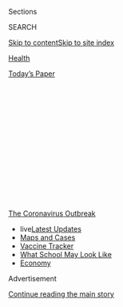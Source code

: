 <div id="app">

<div>

<div>

<div>

<div class="NYTAppHideMasthead css-1q2w90k e1suatyy0">

<div class="section css-ui9rw0 e1suatyy2">

<div class="css-eph4ug er09x8g0">

<div class="css-6n7j50">

</div>

<span class="css-1dv1kvn">Sections</span>

<div class="css-10488qs">

<span class="css-1dv1kvn">SEARCH</span>

</div>

[Skip to content](#site-content)[Skip to site
index](#site-index)

</div>

<div id="masthead-section-label" class="css-1wr3we4 eaxe0e00">

[Health](https://www.nytimes.com/section/health)

</div>

<div class="css-10698na e1huz5gh0">

</div>

</div>

<div id="masthead-bar-one" class="section hasLinks css-15hmgas e1csuq9d3">

<div class="css-uqyvli e1csuq9d0">

</div>

<div class="css-1uqjmks e1csuq9d1">

</div>

<div class="css-9e9ivx">

[](https://myaccount.nytimes.com/auth/login?response_type=cookie&client_id=vi)

</div>

<div class="css-1bvtpon e1csuq9d2">

[Today’s
Paper](https://www.nytimes.com/section/todayspaper)

</div>

</div>

</div>

</div>

<div data-aria-hidden="false">

<div id="site-content" data-role="main">

<div>

<div class="css-1aor85t" style="opacity:0.000000001;z-index:-1;visibility:hidden">

<div class="css-1hqnpie">

<div class="css-epjblv">

<span class="css-17xtcya">[Health](/section/health)</span><span class="css-x15j1o">|</span><span class="css-fwqvlz">W.H.O.
Declares Global Emergency as Wuhan Coronavirus
Spreads</span>

</div>

<div class="css-k008qs">

<div class="css-1iwv8en">

<span class="css-18z7m18"></span>

<div>

</div>

</div>

<span class="css-1n6z4y">https://nyti.ms/2RER70M</span>

<div class="css-1705lsu">

<div class="css-4xjgmj">

<div class="css-4skfbu" data-role="toolbar" data-aria-label="Social Media Share buttons, Save button, and Comments Panel with current comment count" data-testid="share-tools">

  - 
  - 
  - 
  - 
    
    <div class="css-6n7j50">
    
    </div>

  - 
  - 

</div>

</div>

</div>

</div>

</div>

</div>

<div id="NYT_TOP_BANNER_REGION" class="css-13pd83m">

<div>

<div id="styln-prism-menu-1592847958612" class="section interactive-content interactive-size-medium css-1edisqu">

<div class="css-17ih8de interactive-body">

<div id="scroll-container" class="css-1gj85ro">

[<span class="styln-title-wrap"><span class="css-1pje3qr">The
Coronavirus</span><span class="css-1pje3qr">
Outbreak</span></span>](https://www.nytimes.com/news-event/coronavirus?action=click&pgtype=Article&state=default&region=TOP_BANNER&context=storylines_menu)

  - <span class="css-kqxiym" data-emphasize="true">live</span>[Latest
    Updates](https://www.nytimes.com/2020/08/02/world/coronavirus-updates.html?action=click&pgtype=Article&state=default&region=TOP_BANNER&context=storylines_menu)
  - [Maps and
    Cases](https://www.nytimes.com/interactive/2020/us/coronavirus-us-cases.html?action=click&pgtype=Article&state=default&region=TOP_BANNER&context=storylines_menu)
  - [Vaccine
    Tracker](https://www.nytimes.com/interactive/2020/science/coronavirus-vaccine-tracker.html?action=click&pgtype=Article&state=default&region=TOP_BANNER&context=storylines_menu)
  - [What School May Look
    Like](https://www.nytimes.com/interactive/2020/07/29/us/schools-reopening-coronavirus.html?action=click&pgtype=Article&state=default&region=TOP_BANNER&context=storylines_menu)
  - [Economy](https://www.nytimes.com/live/2020/07/31/business/stock-market-today-coronavirus?action=click&pgtype=Article&state=default&region=TOP_BANNER&context=storylines_menu)

</div>

</div>

</div>

</div>

</div>

<div id="top-wrapper" class="css-1sy8kpn">

<div id="top-slug" class="css-l9onyx">

Advertisement

</div>

[Continue reading the main
story](#after-top)

<div class="ad top-wrapper" style="text-align:center;height:100%;display:block;min-height:250px">

<div id="top" class="place-ad" data-position="top" data-size-key="top">

</div>

</div>

<div id="after-top">

</div>

</div>

<div>

<div id="sponsor-wrapper" class="css-1hyfx7x">

<div id="sponsor-slug" class="css-19vbshk">

Supported by

</div>

[Continue reading the main
story](#after-sponsor)

<div id="sponsor" class="ad sponsor-wrapper" style="text-align:center;height:100%;display:block">

</div>

<div id="after-sponsor">

</div>

</div>

<div class="css-186x18t">

</div>

<div class="css-1vkm6nb ehdk2mb0">

# W.H.O. Declares Global Emergency as Wuhan Coronavirus Spreads

</div>

The announcement came as nearly 10,000 cases have been reported
worldwide.

<div class="css-79elbk" data-testid="photoviewer-wrapper">

<div class="css-z3e15g" data-testid="photoviewer-wrapper-hidden">

</div>

<div class="css-1a48zt4 ehw59r15" data-testid="photoviewer-children">

![<span class="css-16f3y1r e13ogyst0" data-aria-hidden="true">People
outside the Beijing Railway Station on Thursday. The vast majority of
coronavirus infections have occurred in
China.</span><span class="css-cnj6d5 e1z0qqy90" itemprop="copyrightHolder"><span class="css-1ly73wi e1tej78p0">Credit...</span><span><span>Carlos
Garcia
Rawlins/Reuters</span></span></span>](https://static01.nyt.com/images/2020/01/30/world/30who-decision01/30who-decision01-articleLarge.jpg?quality=75&auto=webp&disable=upscale)

</div>

</div>

<div class="css-18e8msd">

<div class="css-otjvjh epjyd6m0">

<div class="css-nmf14i ey68jwv0" data-aria-hidden="true">

[![Sui-Lee
Wee](https://static01.nyt.com/images/2018/07/13/multimedia/author-sui-lee-wee/author-sui-lee-wee-thumbLarge.png
"Sui-Lee Wee")](https://www.nytimes.com/by/sui-lee-wee)[![Donald G.
McNeil
Jr.](https://static01.nyt.com/images/2018/06/13/multimedia/author-donald-g-mcneil-jr/author-donald-g-mcneil-jr-thumbLarge-v4.png
"Donald G. McNeil Jr.")](https://www.nytimes.com/by/donald-g-mcneil-jr)[![Javier
C.
Hernández](https://static01.nyt.com/images/2018/11/22/multimedia/author-javier-c-hernandez/author-javier-c-hernandez-thumbLarge-v3.png
"Javier C. Hernández")](https://www.nytimes.com/by/javier-c-hernandez)

</div>

<div class="css-1baulvz">

By [<span class="css-1baulvz" itemprop="name">Sui-Lee
Wee</span>](https://www.nytimes.com/by/sui-lee-wee),
[<span class="css-1baulvz" itemprop="name">Donald G. McNeil
Jr.</span>](https://www.nytimes.com/by/donald-g-mcneil-jr) and
[<span class="css-1baulvz last-byline" itemprop="name">Javier C.
Hernández</span>](https://www.nytimes.com/by/javier-c-hernandez)

</div>

</div>

  - 
    
    <div class="css-ld3wwf e16638kd2">
    
    Published Jan. 30, 2020Updated April 16,
    2020
    
    </div>

  - 
    
    <div class="css-4xjgmj">
    
    <div class="css-pvvomx" data-role="toolbar" data-aria-label="Social Media Share buttons, Save button, and Comments Panel with current comment count" data-testid="share-tools">
    
      - 
      - 
      - 
      - 
        
        <div class="css-6n7j50">
        
        </div>
    
      - 
      - 
    
    </div>
    
    </div>

</div>

</div>

<div class="section meteredContent css-1r7ky0e" name="articleBody" itemprop="articleBody">

<div class="css-1fanzo5 StoryBodyCompanionColumn">

<div class="css-53u6y8">

The World Health Organization declared a global health emergency on
Thursday as the
[coronavirus](https://www.nytimes.com/2020/04/16/health/WHO-Trump-coronavirus.html)
outbreak spread well beyond China, where it emerged last month.

The move reversed the organization’s decision just a week ago to [hold
off such a
declaration](https://www.nytimes.com/2020/01/23/health/china-virus-who-emergency.html).
Since then, there have been thousands of new cases in China and clear
evidence of human-to-human transmission [in several other
countries](https://www.nytimes.com/2020/01/29/health/china-coronavirus-outbreak.html),
including the United States.

All of which warranted a reconsideration by the W.H.O.’s emergency
committee, officials said.

The declaration “is not a vote of no confidence in China,” said Tedros
Adhanom Ghebreyesus, the W.H.O.’s director-general. “On the contrary,
the
[W.H.O.](https://www.nytimes.com/2020/04/16/health/WHO-Trump-coronavirus.html)
continues to have confidence in China’s capacity to control the
outbreak.”

The declaration comes now, he said, because of fears that the
coronavirus may reach countries with weak health care systems, where it
could run amok, potentially infecting millions of people and killing
thousands.

</div>

</div>

<div class="css-1fanzo5 StoryBodyCompanionColumn">

<div class="css-53u6y8">

Following the declaration, the State Department on Thursday night
[warned travelers to avoid China
altogether](https://travel.state.gov/content/travel/en/traveladvisories/traveladvisories/china-travel-advisory.html).

China’s Foreign Ministry spokeswoman, Hua Chunying, said that the
country “is fully confident and capable of winning the battle against
this epidemic.”

In a statement on the ministry’s website, she added that China was
willing to continue to work with the W.H.O. and other countries to
safeguard public health.

</div>

</div>

<div>

</div>

<div class="css-1fanzo5 StoryBodyCompanionColumn">

<div class="css-53u6y8">

The W.H.O.’s declaration — officially called a “public health emergency
of international concern” — does not have the force of
law.<span class="css-8l6xbc evw5hdy0"> </span>

</div>

</div>

<div class="css-1fanzo5 StoryBodyCompanionColumn">

<div class="css-53u6y8">

The agency is governed by an annual convocation of the health ministers
of all U.N. countries, and its role is only to offer advice. Governments
then make their own decisions about how they protect
themselves.

<div id="NYT_MAIN_CONTENT_1_REGION" class="css-9tf9ac">

<div>

<div id="styln-covid-updates-world" class="section interactive-content interactive-size-medium css-1ftcdic">

<div class="css-17ih8de interactive-body">

<div id="styln-briefing-block" data-asset-id="QXJ0aWNsZTpueXQ6Ly9hcnRpY2xlLzhiMjRmNTQ0LWVhMmUtNTlmNC1hMDZiLTM0YWI3YTlmN2E4YQ==">

<div class="briefing-block-header-section">

# [Latest Updates: Global Coronavirus Outbreak](https://www.nytimes.com/2020/08/01/world/coronavirus-covid-19.html?action=click&pgtype=Article&state=default&region=MAIN_CONTENT_1&context=storylines_live_updates)

<div class="briefing-block-ts">

Updated 2020-08-02T17:52:35.962Z

</div>

</div>

  - [The U.S. reels as July cases more than double the total of any
    other
    month.](https://www.nytimes.com/2020/08/01/world/coronavirus-covid-19.html?action=click&pgtype=Article&state=default&region=MAIN_CONTENT_1&context=storylines_live_updates#link-34047410)
  - [Top U.S. officials work to break an impasse over the federal
    jobless
    benefit.](https://www.nytimes.com/2020/08/01/world/coronavirus-covid-19.html?action=click&pgtype=Article&state=default&region=MAIN_CONTENT_1&context=storylines_live_updates#link-780ec966)
  - [Its outbreak untamed, Melbourne goes into even greater
    lockdown.](https://www.nytimes.com/2020/08/01/world/coronavirus-covid-19.html?action=click&pgtype=Article&state=default&region=MAIN_CONTENT_1&context=storylines_live_updates#link-2bc8948)

<div class="briefing-block-footer">

<div class="briefing-block-footer-meta">

[See more
updates](https://www.nytimes.com/2020/08/01/world/coronavirus-covid-19.html?action=click&pgtype=Article&state=default&region=MAIN_CONTENT_1&context=storylines_live_updates)

</div>

<div class="briefing-block-briefinglinks">

<span>More live coverage:</span>
[Markets](https://www.nytimes.com/live/2020/07/31/business/stock-market-today-coronavirus?action=click&pgtype=Article&state=default&region=MAIN_CONTENT_1&context=storylines_live_updates)

</div>

</div>

</div>

</div>

</div>

</div>

</div>

States of emergency are “merely guidance,” said Dr. David L. Heymann, a
former W.H.O. assistant director-general who now analyzes the work of
the agency’s emergency committee. Governments and even private companies
“may or may not follow it.”

Nonetheless, emergency declarations signal that the world’s top health
advisory body thinks the situation is grave. Many scientific experts
welcomed the decision.

The public health emergency “allows them to further lean into the role
of global leadership for governments and the private sector,” said Dr.
Thomas R. Frieden, the former director of the Centers for Disease
Control and Prevention and a veteran of several global health
emergencies.

The first goal, he said, should be to understand more about how the
virus is spreading — whether mostly in hospitals and clinics, what ages
and sexes or professions are most affected, how sick they become and
what risk factors are dangerous.

But Amir Attaran, a professor of law and epidemiology at the University
of Ottawa and a frequent W.H.O. critic, called the declaration
“inexcusably late.” The committee’s reasoning that it lacked enough
scientific evidence to declare an emergency last week was “balderdash,”
he added.

“W.H.O. is paralyzed for the same political reasons that ruined its
scientific judgment in SARS, Ebola and Zika,” he said. “Borders are
closed, aircraft grounded and ships anchored as W.H.O. mutely dithers
over whether or not to declare an emergency.”

</div>

</div>

<div class="css-1fanzo5 StoryBodyCompanionColumn">

<div class="css-53u6y8">

“Events have comprehensively overtaken them, proving their uselessness
yet again,” he
added.

</div>

</div>

<div class="css-79elbk" data-testid="photoviewer-wrapper">

<div class="css-z3e15g" data-testid="photoviewer-wrapper-hidden">

</div>

<div class="css-1a48zt4 ehw59r15" data-testid="photoviewer-children">

![<span class="css-cnj6d5 e1z0qqy90" itemprop="copyrightHolder"><span class="css-1ly73wi e1tej78p0">Credit...</span><span>The
New York
Times</span></span>](https://static01.nyt.com/images/2020/01/31/multimedia/china-wuhan-coronavirus-maps-promo/china-wuhan-coronavirus-maps-promo-articleLarge-v52.png?quality=75&auto=webp&disable=upscale)

</div>

</div>

<div class="css-1fanzo5 StoryBodyCompanionColumn">

<div class="css-53u6y8">

Declaring emergencies is always a hard decision, Dr. Tedros said on
Wednesday.<span class="css-8l6xbc evw5hdy0"> </span>Border closings and
flight cancellations may cause hardships for millions of healthy people
near the epicenter, and enormous economic disruption.

In the worst cases, supplies of [food and medicine can run
short](https://www.businessinsider.com/no-food-crowded-hospitals-wuhan-first-week-in-coronavirus-quarantine-2020-1)
and panic can spread, threatening to do more damage than the disease.

Experts at the W.H.O. have lavishly and repeatedly praised China’s
response as remarkably aggressive.

The country is building two hospitals, in just two weeks, to house
coronavirus patients. Chinese scientists deposited the genetic signature
of the coronavirus in public databases, greatly speeding the development
of diagnostic tests and, potentially, vaccines.

Chinese authorities cordoned off the major cities at the outbreak’s
epicenter, Hubei Province, [stranding more than 50 million
people](https://thehill.com/changing-america/well-being/longevity/479733-more-than-30-million-on-lockdown-amid-coronavirus)
at the height of the Lunar New Year holidays — a measure that few other
countries could have undertaken.

Whether that massive cordon will prove effective remains to be seen.
Five million people were able to leave Wuhan, the city where the
outbreak began, before its train and bus stations and airports were
closed, the mayor said. There were soon outbreaks across the country.

</div>

</div>

<div class="css-1fanzo5 StoryBodyCompanionColumn">

<div class="css-53u6y8">

Dr. Tedros praised the Chinese government, saying it “is setting a new
standard for outbreak response.” Other countries should be grateful that
only 98 of the nearly 10,000 cases confirmed so far have occurred
outside China’s borders, he said.

Despite the emergency declaration, and despite the State Department’s
urging Americans to stay away from China, the W.H.O. opposes
restrictions on travel to China or on trade with it.

Measures the agency considers unwarranted include border closures, visa
restrictions and the quarantining of apparently healthy visitors from
the affected regions, said the chairman of the agency’s emergency
committee, Dr. Didier Houssin, an adviser to France’s national health
security agency.

Many such measures have already been taken against China by other
countries, and Dr. Houssin said the W.H.O. would question the scientific
rationales behind
them.

<div id="NYT_MAIN_CONTENT_3_REGION" class="css-9tf9ac">

<div>

<div id="styln-prism-freeform-1594220623585" class="section interactive-content interactive-size-medium css-1ftcdic">

<div class="css-17ih8de interactive-body">

<div id="prism-freeform-block-62021" class="css-19mumt8" data-role="complementary" data-storyline="The Coronavirus Outbreak" data-truncated="true" tabindex="0">

<div class="css-a8d9oz">

<div class="css-eb027h">

[](https://www.nytimes.com/news-event/coronavirus?action=click&pgtype=Article&state=default&region=MAIN_CONTENT_3&context=storylines_faq)

### The Coronavirus Outbreak ›

#### Frequently Asked Questions

Updated July 27, 2020

  - #### Should I refinance my mortgage?
    
      - [It could be a good
        idea,](https://www.nytimes.com/article/coronavirus-money-unemployment.html?action=click&pgtype=Article&state=default&region=MAIN_CONTENT_3&context=storylines_faq)
        because mortgage rates have [never been
        lower.](https://www.nytimes.com/2020/07/16/business/mortgage-rates-below-3-percent.html?action=click&pgtype=Article&state=default&region=MAIN_CONTENT_3&context=storylines_faq)
        Refinancing requests have pushed mortgage applications to some
        of the highest levels since 2008, so be prepared to get in line.
        But defaults are also up, so if you’re thinking about buying a
        home, be aware that some lenders have tightened their standards.

  - #### What is school going to look like in September?
    
      - It is unlikely that many schools will return to a normal
        schedule this fall, requiring the grind of [online
        learning](https://www.nytimes.com/2020/06/05/us/coronavirus-education-lost-learning.html?action=click&pgtype=Article&state=default&region=MAIN_CONTENT_3&context=storylines_faq),
        [makeshift child
        care](https://www.nytimes.com/2020/05/29/us/coronavirus-child-care-centers.html?action=click&pgtype=Article&state=default&region=MAIN_CONTENT_3&context=storylines_faq)
        and [stunted
        workdays](https://www.nytimes.com/2020/06/03/business/economy/coronavirus-working-women.html?action=click&pgtype=Article&state=default&region=MAIN_CONTENT_3&context=storylines_faq)
        to continue. California’s two largest public school districts —
        Los Angeles and San Diego — said on July 13, that [instruction
        will be remote-only in the
        fall](https://www.nytimes.com/2020/07/13/us/lausd-san-diego-school-reopening.html?action=click&pgtype=Article&state=default&region=MAIN_CONTENT_3&context=storylines_faq),
        citing concerns that surging coronavirus infections in their
        areas pose too dire a risk for students and teachers. Together,
        the two districts enroll some 825,000 students. They are the
        largest in the country so far to abandon plans for even a
        partial physical return to classrooms when they reopen in
        August. For other districts, the solution won’t be an
        all-or-nothing approach. [Many
        systems](https://bioethics.jhu.edu/research-and-outreach/projects/eschool-initiative/school-policy-tracker/),
        including the nation’s largest, New York City, are devising
        [hybrid
        plans](https://www.nytimes.com/2020/06/26/us/coronavirus-schools-reopen-fall.html?action=click&pgtype=Article&state=default&region=MAIN_CONTENT_3&context=storylines_faq)
        that involve spending some days in classrooms and other days
        online. There’s no national policy on this yet, so check with
        your municipal school system regularly to see what is happening
        in your community.

  - #### Is the coronavirus airborne?
    
      - The coronavirus [can stay aloft for hours in tiny droplets in
        stagnant
        air](https://www.nytimes.com/2020/07/04/health/239-experts-with-one-big-claim-the-coronavirus-is-airborne.html?action=click&pgtype=Article&state=default&region=MAIN_CONTENT_3&context=storylines_faq),
        infecting people as they inhale, mounting scientific evidence
        suggests. This risk is highest in crowded indoor spaces with
        poor ventilation, and may help explain super-spreading events
        reported in meatpacking plants, churches and restaurants. [It’s
        unclear how often the virus is
        spread](https://www.nytimes.com/2020/07/06/health/coronavirus-airborne-aerosols.html?action=click&pgtype=Article&state=default&region=MAIN_CONTENT_3&context=storylines_faq)
        via these tiny droplets, or aerosols, compared with larger
        droplets that are expelled when a sick person coughs or sneezes,
        or transmitted through contact with contaminated surfaces, said
        Linsey Marr, an aerosol expert at Virginia Tech. Aerosols are
        released even when a person without symptoms exhales, talks or
        sings, according to Dr. Marr and more than 200 other experts,
        who [have outlined the evidence in an open letter to the World
        Health
        Organization](https://academic.oup.com/cid/article/doi/10.1093/cid/ciaa939/5867798).

  - #### What are the symptoms of coronavirus?
    
      - Common symptoms [include fever, a dry cough, fatigue and
        difficulty breathing or shortness of
        breath.](https://www.nytimes.com/article/symptoms-coronavirus.html?action=click&pgtype=Article&state=default&region=MAIN_CONTENT_3&context=storylines_faq)
        Some of these symptoms overlap with those of the flu, making
        detection difficult, but runny noses and stuffy sinuses are less
        common. [The C.D.C. has
        also](https://www.nytimes.com/2020/04/27/health/coronavirus-symptoms-cdc.html?action=click&pgtype=Article&state=default&region=MAIN_CONTENT_3&context=storylines_faq)
        added chills, muscle pain, sore throat, headache and a new loss
        of the sense of taste or smell as symptoms to look out for. Most
        people fall ill five to seven days after exposure, but symptoms
        may appear in as few as two days or as many as 14 days.

  - #### Does asymptomatic transmission of Covid-19 happen?
    
      - So far, the evidence seems to show it does. A widely cited
        [paper](https://www.nature.com/articles/s41591-020-0869-5)
        published in April suggests that people are most infectious
        about two days before the onset of coronavirus symptoms and
        estimated that 44 percent of new infections were a result of
        transmission from people who were not yet showing symptoms.
        Recently, a top expert at the World Health Organization stated
        that transmission of the coronavirus by people who did not have
        symptoms was “very rare,” [but she later walked back that
        statement.](https://www.nytimes.com/2020/06/09/world/coronavirus-updates.html?action=click&pgtype=Article&state=default&region=MAIN_CONTENT_3&context=storylines_faq#link-1f302e21)

<div id="styln-survey-component-62021" class="styln-survey-component" data-surveyname="faq" data-surveystoryline="coronavirus">

</div>

</div>

<div class="css-6mllg9">

</div>

<div class="css-pmm6ed">

<span class="css-5gimkt"></span>

</div>

</div>

</div>

</div>

</div>

</div>

</div>

Neither he nor Dr. Tedros questioned the decision by the United States
and other countries to evacuate their citizens from China, and they said
the cancellation of flights by airlines was justified if the real reason
was that they had no passengers.

Dr. Tedros, who met with President Xi Jinping in Beijing on Tuesday,
said he was struck by how much Mr. Xi knew about the outbreak and by the
fact that Ma Xiaowei, director of China’s National Health Commission,
was on the ground in Wuhan leading the response.

That is not say there haven’t been missteps. The W.H.O. last week
described its risk assessment for the outbreak as “moderate,” when it
should have said “high.” The error was corrected in a footnote to the
agency’s report; Dr. Tedros described it on Twitter as a “human error.”

</div>

</div>

<div class="css-1fanzo5 StoryBodyCompanionColumn">

<div class="css-53u6y8">

Experts in the United States have complained of spotty epidemiological
information from China.

Also, the W.H.O. cannot share information with Taiwan, which now has
eight coronavirus patients, because Taiwan is not a member of the United
Nations.

The agency “doesn’t want to upset its major stakeholders,” said Charles
Clift, a senior consulting fellow at the Chatham House, an international
affairs research group in London. “China carries the political clout
that other countries don’t.”

And the outbreak seems to accelerating, along with its consequences.
China said on Friday<span class="css-8l6xbc evw5hdy0"> </span>that
another 43 people had died from the disease, bringing the total to 213.
No deaths have yet occurred outside China.

On Thursday, Russia closed much of its 2,600-mile border with China and
stopped all train service between the countries, except for a regular
train between Moscow and Beijing. Some airlines, including British
Airways, have stopped flying there; others are greatly reducing their
service.

Within China, some medical experts have questioned their country’s
response, arguing that local officials should have imposed stricter
travel restrictions before the virus spilled out of Wuhan. The country
has now confirmed cases in every province and region.

Residents have complained that local authorities kept mum about the
outbreak’s severity — initially insisting that there was no evidence of
person-to-person transmission outside Wuhan — but admitted the truth
after press reports in Hong Kong.

As the dimensions of the outbreak became clear, the mayor of Wuhan on
Monday offered to resign.

A W.H.O. delegation was allowed to visit Wuhan for just one day. Dr.
Gauden Galea, the organization’s representative in Beijing, said the
visit was not intended “to pass judgment.”

</div>

</div>

<div class="css-1fanzo5 StoryBodyCompanionColumn">

<div class="css-53u6y8">

“Everything is being done with a sense of intensity, and to our
assessment, good practice,” he added. “I don’t want to be an apologist.
You have to understand the large scale and the comprehensiveness of the
operation.”

Following the trip, China agreed to permit international experts
coordinated by the W.H.O. into the country to work with Chinese
scientists on containing the epidemic. The C.D.C. is assembling a team
to join them.

The W.H.O. has made just five emergency declarations since its power to
do so was established in 2005: for the pandemic influenza in 2009; a
polio resurgence in 2014; the Ebola epidemic in West Africa that year;
the Zika virus outbreak in 2016; and an Ebola outbreak in the Democratic
Republic of Congo last year.

Dr. Peter Piot, director of the London School of Hygiene and Tropical
Medicine and one of the discoverers of the Ebola virus and the presence
of AIDS in Africa, agreed with the W.H.O.’s emergency declaration but
felt the process was flawed.

“It is time for the W.H.O. to change its all-or-nothing, binary
approach” to declaring an emergency, Dr. Piot
said.<span class="css-8l6xbc evw5hdy0"> </span>“In every emergency,
there is a spectrum of alert levels.”

Dr. Tedros expressed the same frustration at a news conference on
Wednesday, suggesting that the agency might need to switch to a
graduated “green-yellow-red" system.

Austin Ramzy contributed reporting from Hong Kong, and Chris Horton from
Taipei. Elsie Chen contributed research.

</div>

</div>

<div>

</div>

</div>

<div>

</div>

<div>

</div>

<div>

</div>

<div>

<div id="bottom-wrapper" class="css-1ede5it">

<div id="bottom-slug" class="css-l9onyx">

Advertisement

</div>

[Continue reading the main
story](#after-bottom)

<div id="bottom" class="ad bottom-wrapper" style="text-align:center;height:100%;display:block;min-height:90px">

</div>

<div id="after-bottom">

</div>

</div>

</div>

</div>

</div>

## Site Index

<div>

</div>

## Site Information Navigation

  - [© <span>2020</span> <span>The New York Times
    Company</span>](https://help.nytimes.com/hc/en-us/articles/115014792127-Copyright-notice)

<!-- end list -->

  - [NYTCo](https://www.nytco.com/)
  - [Contact
    Us](https://help.nytimes.com/hc/en-us/articles/115015385887-Contact-Us)
  - [Work with us](https://www.nytco.com/careers/)
  - [Advertise](https://nytmediakit.com/)
  - [T Brand Studio](http://www.tbrandstudio.com/)
  - [Your Ad
    Choices](https://www.nytimes.com/privacy/cookie-policy#how-do-i-manage-trackers)
  - [Privacy](https://www.nytimes.com/privacy)
  - [Terms of
    Service](https://help.nytimes.com/hc/en-us/articles/115014893428-Terms-of-service)
  - [Terms of
    Sale](https://help.nytimes.com/hc/en-us/articles/115014893968-Terms-of-sale)
  - [Site
    Map](https://spiderbites.nytimes.com)
  - [Help](https://help.nytimes.com/hc/en-us)
  - [Subscriptions](https://www.nytimes.com/subscription?campaignId=37WXW)

</div>

</div>

</div>

</div>
